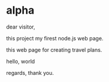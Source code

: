 # alpha

dear visitor,

this project my firest node.js web page.

this web page for creating travel plans.

hello, world

regards,
thank you.